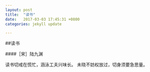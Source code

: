 ```yaml
---
layout: post
title:  "读书"
date:   2017-03-03 17:45:31 +0800
categories: jekyll update

---
```


##读书

####［宋］陆九渊

读书切戒在慌忙，涵泳工夫兴味长。
未晓不妨权放过，切身须要急思量。